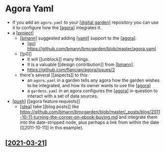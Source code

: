 # Agora Yaml

- If you add an ```agora.yaml``` to your [[digital garden]] repository you can use it to configure how the [[agora]] integrates it.
- a [[project]]
  - [[bmann]] suggested adding [[yaml]] support to the [[agora]].
    - [[go]] https://github.com/bmann/bmcgarden/blob/master/agora.yaml
  - [[p0]]
    - It will [[unblock]] many things.
    - It is a valuable [[design contribution]] from [[bmann]].
    - https://github.com/flancian/agora/issues/2
  - there's several [[aspects]] to this:
    - an `agora.yaml` in a garden tells any agora how the garden wishes to be integrated, and how its owner wants to use the [[agora]]
    - a `gardens.yaml` in an agora configures the [[agora]] in question to interact with a set of data sources.
- [[push]] [[agora feature requests]]
  - [[idea]] take [[blog posts]] like https://github.com/bmann/bmcgarden/blob/master/_posts/blog/2011-10-11-turning-the-corner-on-ebook-buying.md and integrate them into the date-stripped node, plus perhaps a link from within the date ([[2011-10-11]] in this example).
  
## [[2021-03-21]]


[//begin]: # "Autogenerated link references for markdown compatibility"
[digital garden]: digital-garden "Digital Garden"
[agora]: agora "Agora"
[project]: project "Project"
[bmann]: bmann "Bmann"
[yaml]: yaml "Yaml"
[go]: go "Go"
[push]: push "Push"
[idea]: idea "Idea"
[2021-03-21]: 2021-03-21 "2021-03-21"
[//end]: # "Autogenerated link references"